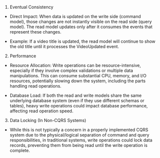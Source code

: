 1. Eventual Consistency
   
  - Direct Impact: When data is updated on the write side (command model), those changes are not instantly  visible on the read side (query model). The read model updates only after it consumes the events that represent these changes.
  
  - Example: If a video title is updated, the read model will continue to show the old title until it processes the VideoUpdated event.

2. Performance
  
  - Resource Allocation: Write operations can be resource-intensive, especially if they involve complex validations or multiple data manipulations. This can consume substantial CPU, memory, and I/O resources, potentially slowing down the system, including the parts handling read operations.
  
  - Database Load: If both the read and write models share the same underlying database system (even if they use different schemas or tables), heavy write operations could impact database performance, affecting read operation speed.

3. Data Locking (In Non-CQRS Systems)
  - While this is not typically a concern in a properly implemented CQRS system due to the physical/logical separation of command and query responsibilities, in traditional systems, write operations could lock data records, preventing them from being read until the write operation is complete.

